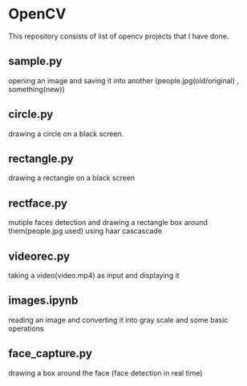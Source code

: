 # OpenCV
This repository consists of list of opencv projects that I have done.

## sample.py
opening an image and saving it into another (people.jpg(old/original) , something(new))

## circle.py
drawing a circle on a black screen.

## rectangle.py
drawing a rectangle on a black screen

## rectface.py
mutiple faces detection and drawing a rectangle box around them(people.jpg used) using haar cascascade

## videorec.py
taking a video(video.mp4) as input and displaying it 

## images.ipynb
reading an image and converting it into gray scale and some basic operations

## face_capture.py
drawing a box around the face (face detection in real time)




